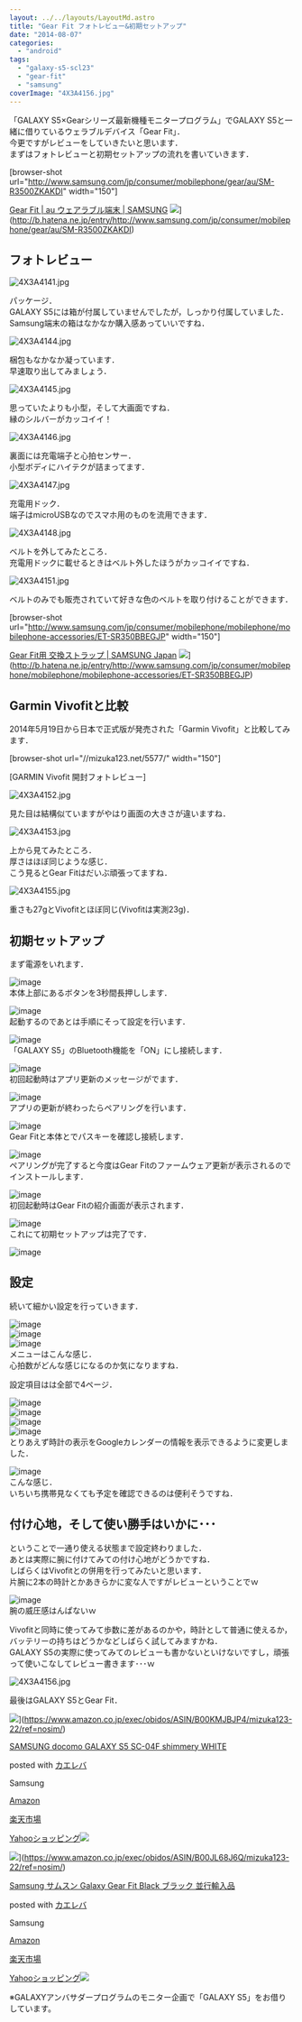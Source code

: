 ```yaml
---
layout: ../../layouts/LayoutMd.astro
title: "Gear Fit フォトレビュー&初期セットアップ"
date: "2014-08-07"
categories: 
  - "android"
tags: 
  - "galaxy-s5-scl23"
  - "gear-fit"
  - "samsung"
coverImage: "4X3A4156.jpg"
---
```


「GALAXY S5×Gearシリーズ最新機種モニタープログラム」でGALAXY S5と一緒に借りているウェラブルデバイス「Gear Fit」．  
今更ですがレビューをしていきたいと思います．  
まずはフォトレビューと初期セットアップの流れを書いていきます．

\[browser-shot url="http://www.samsung.com/jp/consumer/mobilephone/gear/au/SM-R3500ZKAKDI" width="150"\]

[Gear Fit | au ウェアラブル端末 | SAMSUNG](http://www.samsung.com/jp/consumer/mobilephone/gear/au/SM-R3500ZKAKDI) ![](http://b.hatena.ne.jp/entry/image/http://www.samsung.com/jp/consumer/mobilephone/gear/au/SM-R3500ZKAKDI)](http://b.hatena.ne.jp/entry/http://www.samsung.com/jp/consumer/mobilephone/gear/au/SM-R3500ZKAKDI) 

## フォトレビュー

![4X3A4141.jpg](/archive/images/14528137459_ddafb297c0_b.jpg)
 
パッケージ．  
GALAXY S5には箱が付属していませんでしたが，しっかり付属していました．  
Samsung端末の箱はなかなか購入感あっていいですね．

![4X3A4144.jpg](/archive/images/14528138319_b5d8fa3990_b.jpg)
 
梱包もなかなか凝っています．  
早速取り出してみましょう．

![4X3A4145.jpg](/archive/images/14714787695_111541453c_b.jpg)
 
思っていたよりも小型，そして大画面ですね．  
縁のシルバーがカッコイイ！

![4X3A4146.jpg](/archive/images/14691802196_4dfb466657_b.jpg)
 
裏面には充電端子と心拍センサー．  
小型ボディにハイテクが詰まってます．

![4X3A4147.jpg](/archive/images/14712409774_cc19238a33_b.jpg)
 
充電用ドック．  
端子はmicroUSBなのでスマホ用のものを流用できます．

![4X3A4148.jpg](/archive/images/14712410494_c46c14ddc3_b.jpg)
 
ベルトを外してみたところ．  
充電用ドックに載せるときはベルト外したほうがカッコイイですね．

![4X3A4151.jpg](/archive/images/14691804406_62705e4b51_b.jpg)
 
ベルトのみでも販売されていて好きな色のベルトを取り付けることができます．

\[browser-shot url="http://www.samsung.com/jp/consumer/mobilephone/mobilephone/mobilephone-accessories/ET-SR350BBEGJP" width="150"\]

[Gear Fit⽤ 交換ストラップ | SAMSUNG Japan](http://www.samsung.com/jp/consumer/mobilephone/mobilephone/mobilephone-accessories/ET-SR350BBEGJP) ![](http://b.hatena.ne.jp/entry/image/http://www.samsung.com/jp/consumer/mobilephone/mobilephone/mobilephone-accessories/ET-SR350BBEGJP)](http://b.hatena.ne.jp/entry/http://www.samsung.com/jp/consumer/mobilephone/mobilephone/mobilephone-accessories/ET-SR350BBEGJP) 

## Garmin Vivofitと比較

2014年5月19日から日本で正式版が発売された「Garmin Vivofit」と比較してみます．

\[browser-shot url="//mizuka123.net/5577/" width="150"\]

[GARMIN Vivofit 開封フォトレビュー] 

![4X3A4152.jpg](/archive/images/14528142969_8ac55bf7fc_b.jpg)
 
見た目は結構似ていますがやはり画面の大きさが違いますね．

![4X3A4153.jpg](/archive/images/14714792405_6d293ea52b_b.jpg)
 
上から見てみたところ．  
厚さはほぼ同じような感じ．  
こう見るとGear Fitはだいぶ頑張ってますね．

![4X3A4155.jpg](/archive/images/14691806636_a7f1570247_b.jpg)
 
重さも27gとVivofitとほぼ同じ(Vivofitは実測23g)．

## 初期セットアップ

まず電源をいれます．

![image](/archive/images/image3.png "image")  
本体上部にあるボタンを3秒間長押しします．

![image](/archive/images/image4.png "image")  
起動するのであとは手順にそって設定を行います．

![image](/archive/images/image5.png "image")  
「GALAXY S5」のBluetooth機能を「ON」にし接続します．

![image](/archive/images/image6.png "image")  
初回起動時はアプリ更新のメッセージがでます．

![image](/archive/images/image7.png "image")  
アプリの更新が終わったらペアリングを行います．

![image](/archive/images/image8.png "image")  
Gear Fitと本体とでパスキーを確認し接続します．

![image](/archive/images/image9.png "image")  
ペアリングが完了すると今度はGear Fitのファームウェア更新が表示されるのでインストールします．

![image](/archive/images/image10.png "image")  
初回起動時はGear Fitの紹介画面が表示されます．

![image](/archive/images/image11.png "image")  
これにて初期セットアップは完了です．

![image](/archive/images/image12.png "image")

## 設定

続いて細かい設定を行っていきます．

![image](/archive/images/image13.png "image")  
![image](/archive/images/image14.png "image")  
![image](/archive/images/image15.png "image")  
メニューはこんな感じ．  
心拍数がどんな感じになるのか気になりますね．

設定項目はは全部で4ページ．

![image](/archive/images/image16.png "image")  
![image](/archive/images/image17.png "image")  
![image](/archive/images/image18.png "image")  
![image](/archive/images/image19.png "image")  
とりあえず時計の表示をGoogleカレンダーの情報を表示できるように変更しました．

![image](/archive/images/image20.png "image")  
こんな感じ．  
いちいち携帯見なくても予定を確認できるのは便利そうですね．

## 付け心地，そして使い勝手はいかに･･･

ということで一通り使える状態まで設定終わりました．  
あとは実際に腕に付けてみての付け心地がどうかですね．  
しばらくはVivofitとの併用を行ってみたいと思います．  
片腕に2本の時計とかあきらかに変な人ですがレビューということでｗ

![image](/archive/images/image21.png "image")  
腕の威圧感はんぱないｗ

Vivofitと同時に使ってみて歩数に差があるのかや，時計として普通に使えるか，バッテリーの持ちはどうかなどしばらく試してみますかね．  
GALAXY S5の実際に使ってみてのレビューも書かないといけないですし，頑張って使いこなしてレビュー書きます･･･ｗ

![4X3A4156.jpg](/archive/images/14528356767_b81ba4f770_b.jpg)
 
最後はGALAXY S5とGear Fit．

![](/archive/images/41q8CtlTbIL._SL160_.jpg)](https://www.amazon.co.jp/exec/obidos/ASIN/B00KMJBJP4/mizuka123-22/ref=nosim/)

[SAMSUNG docomo GALAXY S5 SC-04F shimmery WHITE](https://www.amazon.co.jp/exec/obidos/ASIN/B00KMJBJP4/mizuka123-22/ref=nosim/)

posted with [カエレバ](http://kaereba.com)

Samsung

[Amazon](http://www.amazon.co.jp/gp/search?keywords=SAMSUNG%20docomo%20GALAXY%20S5%20SC-04F%20shimmery%20WHITE&__mk_ja_JP=%83J%83%5E%83J%83i&tag=mizuka123-22 "アマゾン")

[楽天市場](https://search.rakuten.co.jp/search/mall/SAMSUNG%20docomo%20GALAXY%20S5%20SC-04F%20shimmery%20WHITE/-/f.1-p.1-s.1-sf.0-st.A-v.2?m=http%3A%2F%2Fm.rakuten.co.jp%2F&x=0&scid=af_pc_ich_link_urltxt&sc2id=af_101_0_0 "楽天市場")

[Yahooショッピング![](//ad.jp.ap.valuecommerce.com/servlet/gifbanner?sid=3066752&pid=881990642)](//ck.jp.ap.valuecommerce.com/servlet/referral?sid=3066752&pid=881990642&vc_url=http%3A%2F%2Fshopping.search.yahoo.co.jp%2Fsearch%3FuIv%3Don%26ei%3DUTF-8%26tab_ex%3Dcommerce%26slider%3D0%26va%3DSAMSUNG%2520docomo%2520GALAXY%2520S5%2520SC-04F%2520shimmery%2520WHITE "Yahooショッピング")

![](/archive/images/316YaCRhFTL._SL160_.jpg)](https://www.amazon.co.jp/exec/obidos/ASIN/B00JL68J6Q/mizuka123-22/ref=nosim/)

[Samsung サムスン Galaxy Gear Fit Black ブラック 並行輸入品](https://www.amazon.co.jp/exec/obidos/ASIN/B00JL68J6Q/mizuka123-22/ref=nosim/)

posted with [カエレバ](http://kaereba.com)

Samsung

[Amazon](http://www.amazon.co.jp/gp/search?keywords=Samsung%20%83T%83%80%83X%83%93%20Galaxy%20Gear%20Fit%20Black%20%83u%83%89%83b%83N%20%95%C0%8Ds%97A%93%FC%95i&__mk_ja_JP=%83J%83%5E%83J%83i&tag=mizuka123-22 "アマゾン")

[楽天市場](http://hb.afl.rakuten.co.jp/hgc/032b53ee.4b34c5ee.0f4a541e.f440145e/?pc=http%3A%2F%2Fsearch.rakuten.co.jp%2Fsearch%2Fmall%2FSamsung%2520%25E3%2582%25B5%25E3%2583%25A0%25E3%2582%25B9%25E3%2583%25B3%2520Galaxy%2520Gear%2520Fit%2520Black%2520%25E3%2583%2596%25E3%2583%25A9%25E3%2583%2583%25E3%2582%25AF%2520%25E4%25B8%25A6%25E8%25A1%258C%25E8%25BC%25B8%25E5%2585%25A5%25E5%2593%2581%2F-%2Ff.1-p.1-s.1-sf.0-st.A-v.2%3Fx%3D0%26scid%3Daf_ich_link_urltxt%26m%3Dhttp%3A%2F%2Fm.rakuten.co.jp%2F "楽天市場")

[Yahooショッピング![](//ad.jp.ap.valuecommerce.com/servlet/gifbanner?sid=3066752&pid=881990642)](//ck.jp.ap.valuecommerce.com/servlet/referral?sid=3066752&pid=881990642&vc_url=http%3A%2F%2Fshopping.search.yahoo.co.jp%2Fsearch%3FuIv%3Don%26ei%3DUTF-8%26tab_ex%3Dcommerce%26slider%3D0%26va%3DSamsung%2520%25E3%2582%25B5%25E3%2583%25A0%25E3%2582%25B9%25E3%2583%25B3%2520Galaxy%2520Gear%2520Fit%2520Black%2520%25E3%2583%2596%25E3%2583%25A9%25E3%2583%2583%25E3%2582%25AF%2520%25E4%25B8%25A6%25E8%25A1%258C%25E8%25BC%25B8%25E5%2585%25A5%25E5%2593%2581 "Yahooショッピング")

※GALAXYアンバサダープログラムのモニター企画で「GALAXY S5」をお借りしています。

